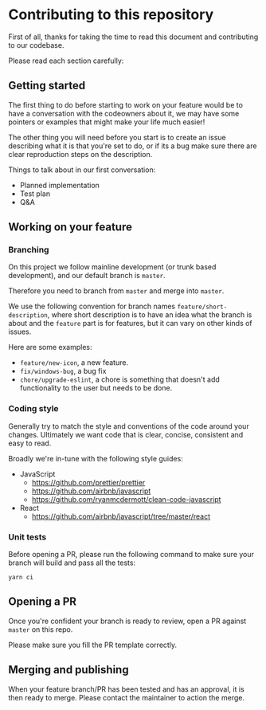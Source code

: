 # Contributing to this repository

First of all, thanks for taking the time to read this document and contributing to our codebase.

Please read each section carefully:

## Getting started

The first thing to do before starting to work on your feature would be to have a conversation with the codeowners about it, we may have some pointers or examples that might make your life much easier!

The other thing you will need before you start is to create an issue describing what it is that you're set to do, or if its a bug make sure there are clear reproduction steps on the description.

Things to talk about in our first conversation:

- Planned implementation
- Test plan
- Q&A

## Working on your feature

### Branching

On this project we follow mainline development (or trunk based development), and our default branch is `master`.

Therefore you need to branch from `master` and merge into `master`.

We use the following convention for branch names `feature/short-description`, where short description is to have an idea what the branch is about and the `feature` part is for features, but it can vary on other kinds of issues.

Here are some examples:

- `feature/new-icon`, a new feature.
- `fix/windows-bug`, a bug fix
- `chore/upgrade-eslint`, a chore is something that doesn't add functionality to the user but needs to be done.

### Coding style

Generally try to match the style and conventions of the code around your changes. Ultimately we want code that is clear, concise, consistent and easy to read.

Broadly we're in-tune with the following style guides:

- JavaScript
  - <https://github.com/prettier/prettier>
  - <https://github.com/airbnb/javascript>
  - <https://github.com/ryanmcdermott/clean-code-javascript>
- React
  - <https://github.com/airbnb/javascript/tree/master/react>

### Unit tests

Before opening a PR, please run the following command to make sure your branch will build and pass all the tests:

```console
yarn ci
```

## Opening a PR

Once you're confident your branch is ready to review, open a PR against `master` on this repo.

Please make sure you fill the PR template correctly.

## Merging and publishing

When your feature branch/PR has been tested and has an approval, it is then ready to merge. Please contact the maintainer to action the merge.
